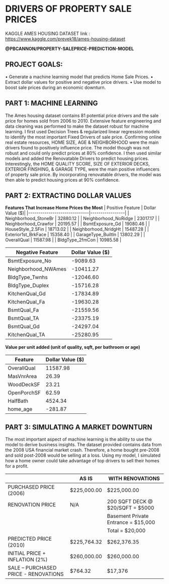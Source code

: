 # DRIVERS OF PROPERTY SALE PRICES 
KAGGLE AMES HOUSING DATASET link : https://www.kaggle.com/prevek18/ames-housing-dataset

**@PBCANNON/PROPERTY-SALEPRICE-PREDICTION-MODEL**

## PROJECT GOALS: 
•	Generate a machine learning model that predicts Home Sale Prices. 
•	Extract dollar values for positive and negative price drivers.
•	Use model to boost sale prices during an economic downturn.


## PART 1: MACHINE LEARNING
The Ames housing dataset contains 81 potential price drivers and the sale price for homes sold from 2006 to 2010. Extensive feature engineering and data cleaning was performed to make the dataset robust for machine learning. I first used Decision Trees & regularized linear regression models to identify the most important Fixed Drivers of sale price. Confirming online real estate resources, HOME SIZE, AGE & NEIGHBORHOOD were the main drivers found to positively influence price. The model though was not robust and could only predict prices at 80% confidence. I then used similar models and added the Renovatable Drivers to predict housing prices. Interestingly, the HOME QUALITY SCORE, SIZE OF EXTERIOR DECKS, EXTERIOR FINSHING, & GARAGE TYPE, were the main positive influencers of property sale price. By incorporating renovatable drivers, the model was then able to predict housing prices at 90% confidence.


## PART 2: EXTRACTING DOLLAR VALUES 

**Features That Increase Home Prices the Most**
| Positive Feature             | Dollar Value ($)|
|------------------------------|-----------------|
| Neighborhood_StoneBr         | 32880.12        |
| Neighborhood_NoRidge         | 23017.17        |
| Neighborhood_Crawfor         | 20195.57        |
| BsmtExposure_Gd              | 19080.46        |
| HouseStyle_2.5Fin            | 18713.02        |
| Neighborhood_NridgHt         | 15487.28        |
| Exterior1st_BrkFace          | 15358.40        |
| GarageType_BuiltIn           | 13802.29        |
| OverallQual                  | 11587.98        |
| BldgType_2fmCon              | 10985.58        |

| Negative Feature             | Dollar Value ($)|
|------------------------------|-----------------|
| BsmtExposure_No              | -9089.63        |
| Neighborhood_NWAmes          | -10411.27       |
| BldgType_Twnhs               | -12046.60       |
| BldgType_Duplex              | -15716.28       |
| KitchenQual_Gd               | -17834.89       |
| KitchenQual_Fa               | -19630.28       |
| BsmtQual_Fa                  | -21559.56       |
| BsmtQual_TA                  | -23375.19       |
| BsmtQual_Gd                  | -24297.04       |
| KitchenQual_TA               | -25280.95       |


**Value per unit added (unit of quality, sqft, per bathroom or age)**

|          Feature             | Dollar Value ($)|
|------------------------------|-----------------|
| OverallQual                  | 11587.98        |
| MasVnrArea                   | 26.39           |
| WoodDeckSF                   | 23.21           |
| OpenPorchSF                  | 62.59           |
| HalfBath                     | 4524.34         |
| home_age                     | -281.87         |




## PART 3: SIMULATING A MARKET DOWNTURN

The most important aspect of machine learning is the ability to use the model to derive business insights. The dataset provided contains data from the 2008 USA financial market crash. Therefore, a home bought pre-2008 and sold post-2008 would be selling at a loss. Using my model, I simulated how a home owner could take advantage of top drivers to sell their homes for a profit. 

|                                      | AS IS	                | WITH RENOVATIONS                               |
|--------------------------------------|------------------------|------------------------------------------------|
| PURCHASED PRICE (2006)               | $225,000.00	          | $225,000.00                                    |
| RENOVATION PRICE                     | N/A        	          | 200 SQFT DECK @ $20/SQFT = $5000               |
|                                      |                        |Basement Private Entrance = $15,000             |
|                                      |                        |Total  = $20,000                                |
| PREDICTED PRICE (2010)               | $225,764.32		        | $262,376.35                                    |
| INITIAL PRICE + INFLATION (2%)       | $260,000.00		        | $260,000.00                                    |             
| SALE – PURCHASED PRICE - RENOVATIONS | $764.32		            | $17,376                                        |

